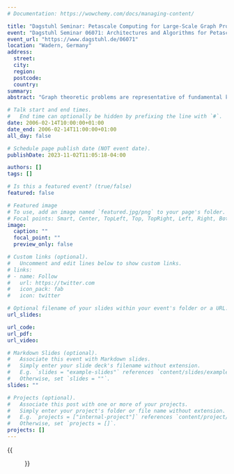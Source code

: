 ```yaml
---
# Documentation: https://wowchemy.com/docs/managing-content/

title: "Dagstuhl Seminar: Petascale Computing for Large-Scale Graph Problems"
event: "Dagstuhl Seminar 06071: Architectures and Algorithms for Petascale Computing"
event_url: "https://www.dagstuhl.de/06071"
location: "Wadern, Germany"
address:
  street:
  city:
  region:
  postcode:
  country:
summary:
abstract: "Graph theoretic problems are representative of fundamental kernels in traditional and emerging computational sciences such as chemistry, biology, and medicine, as well as applications in national security. Yet they pose serious challenges for parallel machines due to non-contiguous, concurrent accesses to global data structures with low degrees of locality. Few parallel graph algorithms outperform their best sequential implementation due to long memory latencies and high synchronization costs. In this talk, we consider several graph theoretic kernels for connectivity and centrality and discuss how the features of petascale architectures will affect algorithm development, ease of programming, performance, and scalability."

# Talk start and end times.
#   End time can optionally be hidden by prefixing the line with `#`.
date: 2006-02-14T10:00:00+01:00
date_end: 2006-02-14T11:00:00+01:00
all_day: false

# Schedule page publish date (NOT event date).
publishDate: 2023-11-02T11:05:18-04:00

authors: []
tags: []

# Is this a featured event? (true/false)
featured: false

# Featured image
# To use, add an image named `featured.jpg/png` to your page's folder. 
# Focal points: Smart, Center, TopLeft, Top, TopRight, Left, Right, BottomLeft, Bottom, BottomRight.
image:
  caption: ""
  focal_point: ""
  preview_only: false

# Custom links (optional).
#   Uncomment and edit lines below to show custom links.
# links:
# - name: Follow
#   url: https://twitter.com
#   icon_pack: fab
#   icon: twitter

# Optional filename of your slides within your event's folder or a URL.
url_slides:

url_code:
url_pdf:
url_video:

# Markdown Slides (optional).
#   Associate this event with Markdown slides.
#   Simply enter your slide deck's filename without extension.
#   E.g. `slides = "example-slides"` references `content/slides/example-slides.md`.
#   Otherwise, set `slides = ""`.
slides: ""

# Projects (optional).
#   Associate this post with one or more of your projects.
#   Simply enter your project's folder or file name without extension.
#   E.g. `projects = ["internal-project"]` references `content/project/deep-learning/index.md`.
#   Otherwise, set `projects = []`.
projects: []
---
```


{{<figure src="06071.01.l.jpg">}}